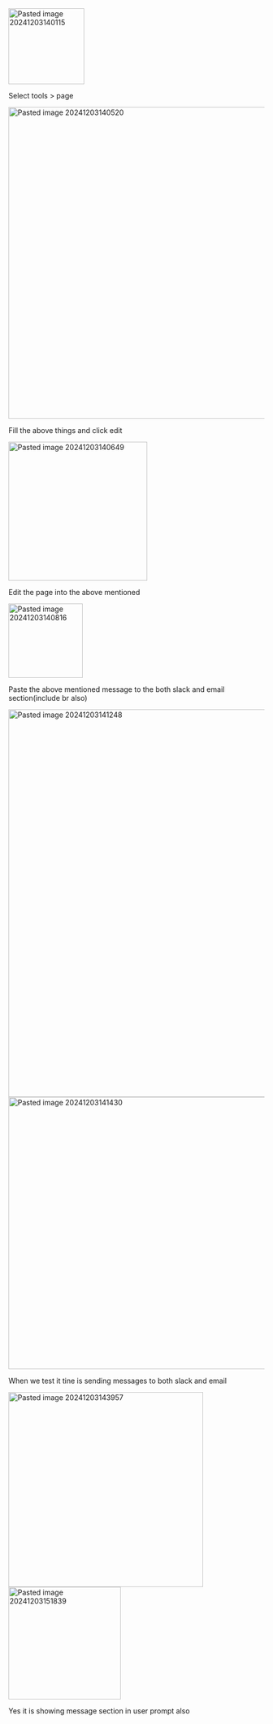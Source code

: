 
<img width="149" alt="Pasted image 20241203140115" src="https://github.com/user-attachments/assets/e011431b-6156-473b-a1a5-93e7190f7d5e">

Select tools > page

<img width="613" alt="Pasted image 20241203140520" src="https://github.com/user-attachments/assets/2fade073-215d-4ab9-9cab-846664e779f3">

Fill the above things and click edit

<img width="273" alt="Pasted image 20241203140649" src="https://github.com/user-attachments/assets/3ac903c6-7702-40f3-a723-8ee056445c87">

Edit the page into the above mentioned

<img width="146" alt="Pasted image 20241203140816" src="https://github.com/user-attachments/assets/85a9280c-995b-4f01-8f66-f6db0e342497">

Paste the above mentioned message to the both slack and email section(include br also)

<img width="762" alt="Pasted image 20241203141248" src="https://github.com/user-attachments/assets/885e9ef7-240e-4b82-9d9b-89060611cff5">
<img width="535" alt="Pasted image 20241203141430" src="https://github.com/user-attachments/assets/9ce13af0-cb66-4eff-8f7b-6dce08caf0de">

When we test it tine is sending messages to both slack and email

<img width="383" alt="Pasted image 20241203143957" src="https://github.com/user-attachments/assets/3c109c7b-99e8-4bdd-b2f2-8e0aa100c6da">
<img width="221" alt="Pasted image 20241203151839" src="https://github.com/user-attachments/assets/7a15e7cd-3f2c-4301-b7fc-34f2c90dab50">

Yes it is showing message section in user prompt also
